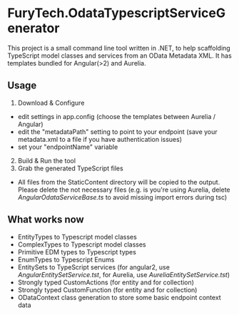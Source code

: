 # FuryTech.OdataTypescriptServiceGenerator

This project is a small command line tool written in .NET, to help scaffolding TypeScript model classes and services from an OData Metadata XML. It has templates bundled for Angular(>2) and Aurelia.

## Usage

1. Download & Configure
  * edit settings in app.config (choose the templates between Aurelia / Angular)
  * edit the "metadataPath" setting to point to your endpoint (save your metadata.xml to a file if you have authentication issues)
  * set your "endpointName" variable
2. Build & Run the tool
3. Grab the generated TypeScript files
 * All files from the StaticContent directory will be copied to the output. Please delete the not necessary files (e.g. is you're using Aurelia, delete *AngularOdataServiceBase.ts* to avoid missing import errors during tsc)

## What works now

* EntityTypes to Typescript model classes
* ComplexTypes to Typescript model classes
* Primitive EDM types to Typescript types
* EnumTypes to Typescript Enums
* EntitySets to TypeScript services (for angular2, use *AngularEntitySetService.tst*, for Aurelia, use *AureliaEntitySetService.tst*)
 * Strongly typed CustomActions (for entity and for collection)
 * Strongly typed CustomFunction (for entity and for collection)
* ODataContext class generation to store some basic endpoint context data
